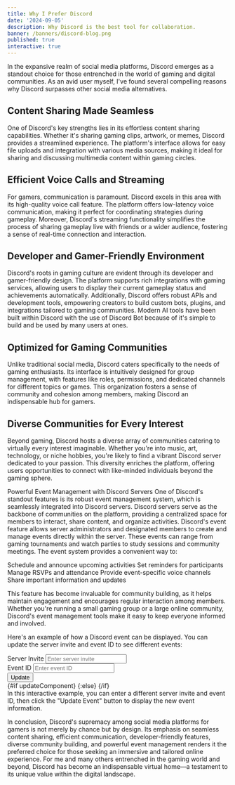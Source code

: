 ```yaml
---
title: Why I Prefer Discord
date: '2024-09-05'
description: Why Discord is the best tool for collaboration.
banner: /banners/discord-blog.png
published: true
interactive: true
---
```


<script>
    import DiscordEvent from '$lib/components/discordEvent.svelte';
    import { Input } from '$lib/components/ui/input';
    import { Button } from '$lib/components/ui/button';
    import { Label } from '$lib/components/ui/label/';

    import Eye from 'lucide-svelte/icons/eye';
    
    let serverInvite = "axgQZ8NY9N";
    let eventId = "1141360540736827623";
    let updateComponent = false;

    function updateEvent() {
        updateComponent = true;
    }
</script>

In the expansive realm of social media platforms, Discord emerges as a standout choice for those entrenched in the world of gaming and digital communities. As an avid user myself, I've found several compelling reasons why Discord surpasses other social media alternatives.

## Content Sharing Made Seamless

One of Discord's key strengths lies in its effortless content sharing capabilities. Whether it's sharing gaming clips, artwork, or memes, Discord provides a streamlined experience. The platform's interface allows for easy file uploads and integration with various media sources, making it ideal for sharing and discussing multimedia content within gaming circles.

## Efficient Voice Calls and Streaming

For gamers, communication is paramount. Discord excels in this area with its high-quality voice call feature. The platform offers low-latency voice communication, making it perfect for coordinating strategies during gameplay. Moreover, Discord's streaming functionality simplifies the process of sharing gameplay live with friends or a wider audience, fostering a sense of real-time connection and interaction.

## Developer and Gamer-Friendly Environment

Discord's roots in gaming culture are evident through its developer and gamer-friendly design. The platform supports rich integrations with gaming services, allowing users to display their current gameplay status and achievements automatically. Additionally, Discord offers robust APIs and development tools, empowering creators to build custom bots, plugins, and integrations tailored to gaming communities. Modern AI tools have been built within Discord with the use of Discord Bot because of it's simple to build and be used by many users at ones.

## Optimized for Gaming Communities

Unlike traditional social media, Discord caters specifically to the needs of gaming enthusiasts. Its interface is intuitively designed for group management, with features like roles, permissions, and dedicated channels for different topics or games. This organization fosters a sense of community and cohesion among members, making Discord an indispensable hub for gamers.

## Diverse Communities for Every Interest

Beyond gaming, Discord hosts a diverse array of communities catering to virtually every interest imaginable. Whether you're into music, art, technology, or niche hobbies, you're likely to find a vibrant Discord server dedicated to your passion. This diversity enriches the platform, offering users opportunities to connect with like-minded individuals beyond the gaming sphere.

Powerful Event Management with Discord Servers
One of Discord's standout features is its robust event management system, which is seamlessly integrated into Discord servers. Discord servers serve as the backbone of communities on the platform, providing a centralized space for members to interact, share content, and organize activities.
Discord's event feature allows server administrators and designated members to create and manage events directly within the server. These events can range from gaming tournaments and watch parties to study sessions and community meetings. The event system provides a convenient way to:

Schedule and announce upcoming activities
Set reminders for participants
Manage RSVPs and attendance
Provide event-specific voice channels
Share important information and updates

This feature has become invaluable for community building, as it helps maintain engagement and encourages regular interaction among members. Whether you're running a small gaming group or a large online community, Discord's event management tools make it easy to keep everyone informed and involved.

Here's an example of how a Discord event can be displayed. You can update the server invite and event ID to see different events:

<div class="not-prose">
    <div class="grid grid-cols-2 gap-4 pb-4">
    <div>
        <Label for="server-invite">Server Invite</Label>
        <Input bind:value={serverInvite} placeholder="Enter server invite" id="server-invite" />
    </div>
    <div>
        <Label for="event-id">Event ID</Label>
        <Input bind:value={eventId} placeholder="Enter event ID" id="event=id" />
    </div>
    </div>
    <div class="flex justify-center pb-4">
        <Button on:click={updateEvent}>
            <Eye class="w-4 h-4 mr-2" /> Update
        </Button>
    </div>
{#if updateComponent}
    <DiscordEvent serverInvite={serverInvite} eventId={eventId} />
{:else}
    <DiscordEvent serverInvite="axgQZ8NY9N" eventId="1141360540736827623" />
{/if}
</div>
In this interactive example, you can enter a different server invite and event ID, then click the "Update Event" button to display the new event information.

In conclusion, Discord's supremacy among social media platforms for gamers is not merely by chance but by design. Its emphasis on seamless content sharing, efficient communication, developer-friendly features, diverse community building, and powerful event management renders it the preferred choice for those seeking an immersive and tailored online experience. For me and many others entrenched in the gaming world and beyond, Discord has become an indispensable virtual home—a testament to its unique value within the digital landscape.
